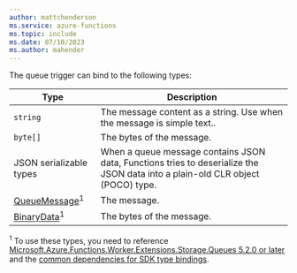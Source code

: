 ```yaml
---
author: mattchenderson
ms.service: azure-functions
ms.topic: include
ms.date: 07/10/2023
ms.author: mahender
---
```


The queue trigger can bind to the following types:

| Type | Description |
| --- | --- |
| `string` | The message content as a string. Use when the message is simple text.. |
| `byte[]` | The bytes of the message. |
| JSON serializable types | When a queue message contains JSON data, Functions tries to deserialize the JSON data into a plain-old CLR object (POCO) type. |
| [QueueMessage]<sup>1</sup>| The message. |
| [BinaryData]<sup>1</sup>| The bytes of the message. |

<sup>1</sup> To use these types, you need to reference [Microsoft.Azure.Functions.Worker.Extensions.Storage.Queues 5.2.0 or later](https://www.nuget.org/packages/Microsoft.Azure.Functions.Worker.Extensions.Storage.Queues/5.2.0) and the [common dependencies for SDK type bindings](../articles/azure-functions/dotnet-isolated-process-guide.md#sdk-types).

[QueueMessage]: /dotnet/api/azure.storage.queues.models.queuemessage
[BinaryData]: /dotnet/api/system.binarydata